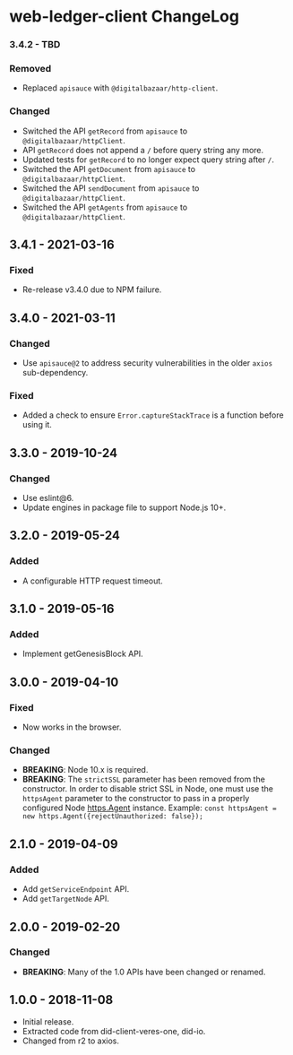 # web-ledger-client ChangeLog

### 3.4.2 - TBD

### Removed
- Replaced `apisauce` with `@digitalbazaar/http-client`.

### Changed
- Switched the API `getRecord` from `apisauce` to `@digitalbazaar/httpClient`.
- API `getRecord` does not append a `/` before query string any more.
- Updated tests for `getRecord` to no longer expect query string after `/`.
- Switched the API `getDocument` from `apisauce` to `@digitalbazaar/httpClient`.
- Switched the API `sendDocument` from `apisauce` to `@digitalbazaar/httpClient`.
- Switched the API `getAgents` from `apisauce` to `@digitalbazaar/httpClient`.

## 3.4.1 - 2021-03-16

### Fixed
- Re-release v3.4.0 due to NPM failure.

## 3.4.0 - 2021-03-11

### Changed
- Use `apisauce@2` to address security vulnerabilities in the older `axios`
  sub-dependency.

### Fixed
- Added a check to ensure `Error.captureStackTrace` is a function before using it.

## 3.3.0 - 2019-10-24

### Changed
- Use eslint@6.
- Update engines in package file to support Node.js 10+.

## 3.2.0 - 2019-05-24

### Added
- A configurable HTTP request timeout.

## 3.1.0 - 2019-05-16

### Added
-  Implement getGenesisBlock API.

## 3.0.0 - 2019-04-10

### Fixed
- Now works in the browser.

### Changed
- **BREAKING**: Node 10.x is required.
- **BREAKING**: The `strictSSL` parameter has been removed from the constructor.
  In order to disable strict SSL in Node, one must use the `httpsAgent`
  parameter to the constructor to pass in a properly configured Node
  [https.Agent](https://nodejs.org/docs/latest-v10.x/api/https.html#https_class_https_agent)
  instance. Example: `const httpsAgent = new https.Agent({rejectUnauthorized: false});`

## 2.1.0 - 2019-04-09

### Added
- Add `getServiceEndpoint` API.
- Add `getTargetNode` API.

## 2.0.0 - 2019-02-20

### Changed
- **BREAKING**: Many of the 1.0 APIs have been changed or renamed.

## 1.0.0 - 2018-11-08

- Initial release.
- Extracted code from did-client-veres-one, did-io.
- Changed from r2 to axios.

